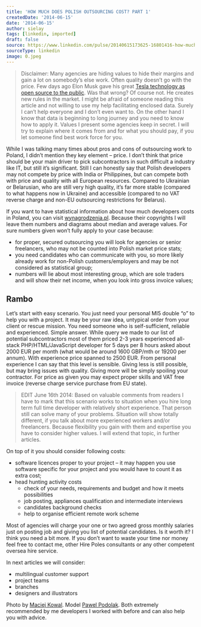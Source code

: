 ```yaml
---
title: 'HOW MUCH DOES POLISH OUTSOURCING COST? PART 1'
createdDate: '2014-06-15'
date: '2014-06-15'
author: sielay
tags: [linkedin, imported]
draft: false
source: https://www.linkedin.com/pulse/20140615173625-16801416-how-much-does-polish-outsourcing-cost-part-1/
sourceType: linkedin
image: 0.jpeg
---
```


> Disclaimer: Many agencies are hiding values to hide their margins and gain a lot on somebody’s else work. Often quality doesn’t go with the price. Few days ago Elon Musk gave his great [Tesla technology as open source to the public](http://www.theguardian.com/technology/2014/jun/13/tesla-open-source-technology). Was that wrong? Of course not. He creates new rules in the market. I might be afraid of someone reading this article and not willing to use my help facilitating enclosed data. Surely I can’t help everyone and I don’t even want to. On the other hand I know that data is beginning to long journey and you need to know how to apply it. Values I present some agencies keep in secret. I will try to explain where it comes from and for what you should pay, if you let someone find best work force for you.

While I was talking many times about pros and cons of outsourcing work to Poland, I didn’t mention they key element – price. I don’t think that price should be your main driver to pick subcontractors in such difficult a industry like IT, but still it’s significant. Still I can honestly say that Polish developers may not compete by price with India or Philippines, but can compete both with price and quality with all European resources. Compared to Ukrainian or Belarusian, who are still very high quality, it’s far more stable (compared to what happens now in Ukraine) and accessible (compared to no VAT reverse charge and non-EU outsourcing restrictions for Belarus).

If you want to have statistical information about how much developers costs in Poland, you can visit [wynagrodzenia.pl](https://wynagrodzenia.pl). Because their copyrights I will leave them numbers and diagrams about median and average values. For sure numbers given won’t fully apply to your case because:

 * for proper, secured outsourcing you will look for agencies or senior freelancers, who may not be counted into Polish market price stats;
 * you need candidates who can communicate with you, so more likely already work for non-Polish customers/employers and may be not considered as statistical group;
 * numbers will lie about most interesting group, which are sole traders and will show their net income, when you look into gross invoice values;

## Rambo

Let’s start with easy scenario. You just need your personal MI5 double “o” to help you with a project. It may be your raw idea, untypical order from your client or rescue mission. You need someone who is self-sufficient, reliable and experienced. Simple answer. While query we made to our list of potential subcontractors most of them priced 2-3 years experienced all-stack PHP/HTML/JavaScript developer for 5 days per 8 hours asked about 2000 EUR per month (what would be around 1600 GBP/mth or 19200 per annum). With experience price spanned to 2500 EUR. From personal experience I can say that this level is sensible. Giving less is still possible, but may bring issues with quality. Giving more will be simply spoiling your contractor. For price as given you may expect proper skills and VAT free invoice (reverse charge service purchase from EU state).

> EDIT June 16th 2014: Based on valuable comments from readers I have to mark that this scenario works to situation when you hire long term full time developer with relatively short experience. That person still can solve many of your problems. Situation will show totally different, if you talk about more experienced workers and/or freelancers. Because flexibility you gain with them and expertise you have to consider higher values. I will extend that topic, in further articles.

On top of it you should consider following costs:

 * software licences proper to your project – it may happen you use software specific for  your project and you would have to count it as extra cost;
 * head hunting activity costs
    * check of your needs, requirements and budget and how it meets possibilities
    * job posting, appliances qualification and intermediate interviews
    * candidates background checks
    * help to organise efficient remote work scheme

Most of agencies will charge your one or two agreed gross monthly salaries just on posting job and giving you list of potential candidates. Is it worth it? I think you need a bit more. If you don’t want to waste your time nor money feel free to contact me, other Hire Poles consultants or any other competent oversea hire service.

In next articles we will consider:

 * multilingual customer support
 * project teams
 * branches
 * designers and illustrators

Photo by [Maciej Kowal](https://www.linkedin.com/profile/view?id=288619580&lipi=urn%3Ali%3Apage%3Ad_flagship3_pulse_read%3B2tUqIVhHR%2BiHt0oDZB%2F4HA%3D%3D). Model [Pawel Podolak](https://www.linkedin.com/profile/view?id=140620485&lipi=urn%3Ali%3Apage%3Ad_flagship3_pulse_read%3B2tUqIVhHR%2BiHt0oDZB%2F4HA%3D%3D). Both extremely recommended by me developers I worked with before and can also help you with advice.
